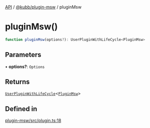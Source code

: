 [API](../../../packages.md) / [@kubb/plugin-msw](../index.md) / pluginMsw

# pluginMsw()

```ts
function pluginMsw(options?): UserPluginWithLifeCycle<PluginMsw>
```

## Parameters

• **options?**: `Options`

## Returns

[`UserPluginWithLifeCycle`](../../core/type-aliases/UserPluginWithLifeCycle.md)\<[`PluginMsw`](../type-aliases/PluginMsw.md)\>

## Defined in

[plugin-msw/src/plugin.ts:18](https://github.com/kubb-project/kubb/blob/dcebbafbee668a7722775212bce85eec29e39573/packages/plugin-msw/src/plugin.ts#L18)
